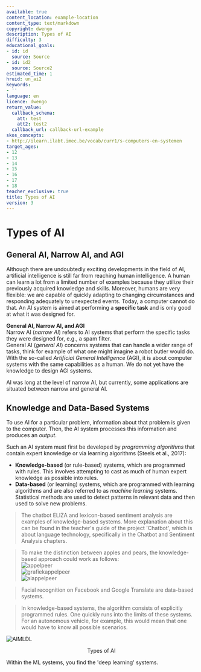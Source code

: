 ```yaml
---
available: true
content_location: example-location
content_type: text/markdown
copyright: dwengo
description: Types of AI
difficulty: 3
educational_goals:
- id: id
  source: Source
- id: id2
  source: Source2
estimated_time: 1
hruid: un_ai2
keywords:
- ''
language: en
licence: dwengo
return_value:
  callback_schema:
    att: test
    att2: test2
  callback_url: callback-url-example
skos_concepts:
- http://ilearn.ilabt.imec.be/vocab/curr1/s-computers-en-systemen
target_ages:
- 12
- 13
- 14
- 15
- 16
- 17
- 18
teacher_exclusive: true
title: Types of AI
version: 3
---
```

# Types of AI

## General AI, Narrow AI, and AGI

Although there are undoubtedly exciting developments in the field of AI, artificial intelligence is still far from reaching human intelligence. A human can learn a lot from a limited number of examples because they utilize their previously acquired knowledge and skills. Moreover, humans are very flexible: we are capable of quickly adapting to changing circumstances and responding adequately to unexpected events. Today, a computer cannot do that. An AI system is aimed at performing a **specific task** and is only good at what it was designed for.

<div class="alert alert-box alert-success">
    <strong>General AI, Narrow AI, and AGI</strong><br> 
    Narrow AI (<em>narrow AI</em>) refers to AI systems that perform the specific tasks they were designed for, e.g., a spam filter. <br>
    General AI (<em>general AI</em>) concerns systems that can handle a wider range of tasks, think for example of what one might imagine a robot butler would do. <br>
    With the so-called <em>Artificial General Intelligence</em> (AGI), it is about computer systems with the same capabilities as a human. We do not yet have the knowledge to design AGI systems.
</div>

AI was long at the level of narrow AI, but currently, some applications are situated between narrow and general AI.

## Knowledge and Data-Based Systems

To use AI for a particular problem, information about that problem is given to the computer. Then, the AI system processes this information and produces an *output*.

Such an AI system must first be developed by *programming algorithms* that contain expert knowledge or via learning algorithms (Steels et al., 2017):

- **Knowledge-based** (or rule-based) systems, which are programmed with rules. This involves attempting to cast as much of human expert knowledge as possible into rules.
- **Data-based** (or learning) systems, which are programmed with learning algorithms and are also referred to as *machine learning* systems. Statistical methods are used to detect patterns in relevant data and then used to solve new problems.

> The chatbot ELIZA and lexicon-based sentiment analysis are examples of knowledge-based systems. More explanation about this can be found in the teacher's guide of the project 'Chatbot', which is about language technology, specifically in the Chatbot and Sentiment Analysis chapters.

> To make the distinction between apples and pears, the knowledge-based approach could work as follows:<br>
> ![appelpeer](https://user-images.githubusercontent.com/48352335/222241824-c9c43bb2-9f61-4c9c-b02d-2f9afff7b66b.png)<br>
> ![grafiekappelpeer](https://user-images.githubusercontent.com/48352335/222241772-8a2a37b2-4168-4f1b-8bf9-ab6baf23bd1d.png)<br>
> ![aiappelpeer](https://user-images.githubusercontent.com/48352335/222241756-dc5a5c42-d1f6-4b53-8af6-fdf09d395b93.png)

> Facial recognition on Facebook and Google Translate are data-based systems.

> In knowledge-based systems, the algorithm consists of explicitly programmed rules. One quickly runs into the limits of these systems. For an autonomous vehicle, for example, this would mean that one would have to know all possible scenarios.

![AIMLDL](https://user-images.githubusercontent.com/48352335/218815994-b1befa16-019e-46a3-a29c-f611faeecfd3.png)
<center> Types of AI</center>

Within the ML systems, you find the 'deep learning' systems.